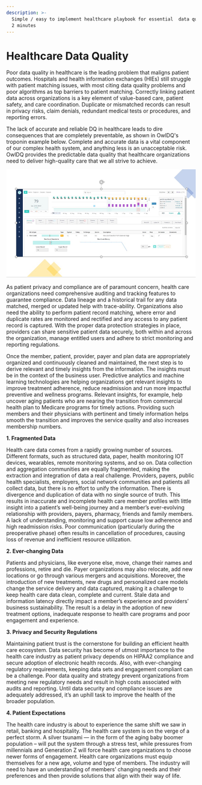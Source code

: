 ```yaml
---
description: >-
  Simple / easy to implement healthcare playbook for essential  data quality in
  2 minutes
---
```


# Healthcare Data Quality

Poor data quality in healthcare is the leading problem that maligns patient outcomes. Hospitals and health information exchanges \(HIEs\) still struggle with patient matching issues, with most citing data quality problems and poor algorithms as top barriers to patient matching. Correctly linking patient data across organizations is a key element of value-based care, patient safety, and care coordination. Duplicate or mismatched records can result in privacy risks, claim denials, redundant medical tests or procedures, and reporting errors.

The lack of accurate and reliable DQ in healthcare leads to dire consequences that are completely preventable, as shown in OwlDQ's troponin example below. Complete and accurate data is a vital component of our complex health system, and anything less is an unacceptable risk.  OwlDQ provides the predictable data quality that healthcare organizations need to deliver high-quality care that we all strive to achieve.

![](.gitbook/assets/owldq-healthcare.jpg)

As patient privacy and compliance are of paramount concern, health care organizations need comprehensive auditing and tracking features to guarantee compliance. Data lineage and a historical trail for any data matched, merged or updated help with trace-ability. Organizations also need the ability to perform patient record matching, where error and duplicate rates are monitored and rectified and any access to any patient record is captured. With the proper data protection strategies in place, providers can share sensitive patient data securely, both within and across the organization, manage entitled users and adhere to strict monitoring and reporting regulations.

Once the member, patient, provider, payer and plan data are appropriately organized and continuously cleaned and maintained, the next step is to derive relevant and timely insights from the information. The insights must be in the context of the business user. Predictive analytics and machine learning technologies are helping organizations get relevant insights to improve treatment adherence, reduce readmission and run more impactful preventive and wellness programs. Relevant insights, for example, help uncover aging patients who are nearing the transition from commercial health plan to Medicare programs for timely actions. Providing such members and their physicians with pertinent and timely information helps smooth the transition and improves the service quality and also increases membership numbers.

**1. Fragmented Data**

Health care data comes from a rapidly growing number of sources.  Different formats, such as structured data, paper, health monitoring IOT devices, wearables, remote monitoring systems, and so on. Data collection and aggregation communities are equally fragmented, making the extraction and integration of data a real challenge. Providers, payers, public health specialists, employers, social network communities and patients all collect data, but there is no effort to unify the information. There is divergence and duplication of data with no single source of truth. This results in inaccurate and incomplete health care member profiles with little insight into a patient’s well-being journey and a member’s ever-evolving relationship with providers, payers, pharmacy, friends and family members. A lack of understanding, monitoring and support cause low adherence and high readmission risks. Poor communication \(particularly during the preoperative phase\) often results in cancellation of procedures, causing loss of revenue and inefficient resource utilization.

**2. Ever-changing Data**

Patients and physicians, like everyone else, move, change their names and professions, retire and die. Payer organizations may also relocate, add new locations or go through various mergers and acquisitions. Moreover, the introduction of new treatments, new drugs and personalized care models change the service delivery and data captured, making it a challenge to keep health care data clean, complete and current. Stale data and information latency directly impact a member’s experience and providers’ business sustainability. The result is a delay in the adoption of new treatment options, inadequate response to health care programs and poor engagement and experience.

**3. Privacy and Security Regulations**

Maintaining patient trust is the cornerstone for building an efficient health care ecosystem. Data security has become of utmost importance to the health care industry as patient privacy depends on HIPAA2 compliance and secure adoption of electronic health records. Also, with ever-changing regulatory requirements, keeping data sets and engagement compliant can be a challenge. Poor data quality and strategy prevent organizations from meeting new regulatory needs and result in high costs associated with audits and reporting. Until data security and compliance issues are adequately addressed, it’s an uphill task to improve the health of the broader population.

**4. Patient Expectations**

The health care industry is about to experience the same shift we saw in retail, banking and hospitality. The health care system is on the verge of a perfect storm. A silver tsunami — in the form of the aging baby boomer population – will put the system through a stress test, while pressures from millennials and Generation Z will force health care organizations to choose newer forms of engagement. Health care organizations must equip themselves for a new age, volume and type of members. The industry will need to have an understanding of members’ changing needs and their preferences and then provide solutions that align with their way of life.

